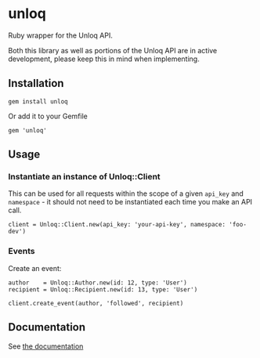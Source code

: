 unloq
=====

Ruby wrapper for the Unloq API.

Both this library as well as portions of the Unloq API are in active development, please keep this in mind when implementing.

## Installation

    gem install unloq

Or add it to your Gemfile

    gem 'unloq'

## Usage

### Instantiate an instance of Unloq::Client

This can be used for all requests within the scope of a given `api_key` and `namespace` - it should not need to be instantiated each time you make an API call.

    client = Unloq::Client.new(api_key: 'your-api-key', namespace: 'foo-dev')


### Events

Create an event:

    author    = Unloq::Author.new(id: 12, type: 'User')
    recipient = Unloq::Recipient.new(id: 13, type: 'User')

    client.create_event(author, 'followed', recipient)


## Documentation

See [the documentation](http://rubydoc.info/gems/unloq/frames)

